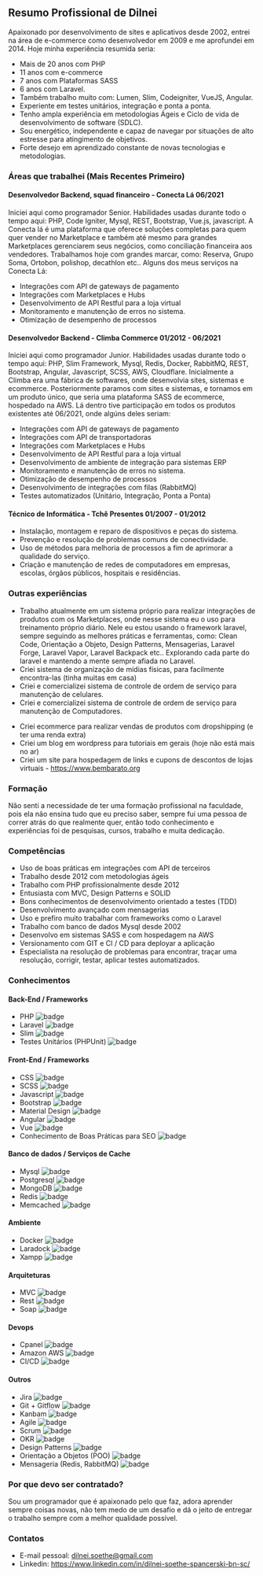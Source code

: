 ## Resumo Profissional de Dilnei
Apaixonado por desenvolvimento de sites e aplicativos desde 2002, entrei na área de e-commerce como desenvolvedor em 2009 e me aprofundei em 2014. 
Hoje minha experiência resumida seria: 
* Mais de 20 anos com PHP
* 11 anos com e-commerce
* 7 anos com Plataformas SASS
* 6 anos com Laravel. 
* Também trabalho muito com: Lumen, Slim, Codeigniter, VueJS, Angular.
* Experiente em testes unitários, integração e ponta a ponta.
* Tenho ampla experiência em metodologias Ágeis e Ciclo de vida de desenvolvimento de software (SDLC).
* Sou energético, independente e capaz de navegar por situações de alto estresse para atingimento de objetivos.
* Forte desejo em aprendizado constante de novas tecnologias e metodologias.

### Áreas que trabalhei (Mais Recentes Primeiro)

#### Desenvolvedor Backend, squad financeiro - Conecta Lá 06/2021
Iniciei aqui como programador Senior.
Habilidades usadas durante todo o tempo aqui: PHP, Code Igniter, Mysql, REST, Bootstrap, Vue.js, javascript.
A Conecta lá é uma plataforma que oferece soluções completas para quem quer vender no Marketplace e também até mesmo para grandes Marketplaces gerenciarem seus negócios, como conciliação financeira aos vendedores. 
Trabalhamos hoje com grandes marcar, como: Reserva, Grupo Soma, Ortobon, polishop, decathlon etc..
Alguns dos meus serviços na Conecta Lá:
* Integrações com API de gateways de pagamento
* Integrações com Marketplaces e Hubs
* Desenvolvimento de API Restful para a loja virtual
* Monitoramento e manutenção de erros no sistema.
* Otimização de desempenho de processos

#### Desenvolvedor Backend - Climba Commerce 01/2012 - 06/2021
Iniciei aqui como programador Junior.
Habilidades usadas durante todo o tempo aqui: PHP, Slim Framework, Mysql, Redis, Docker, RabbitMQ, REST, Bootstrap, Angular, Javascript, SCSS, AWS, Cloudflare.
Inicialmente a Climba era uma fábrica de softwares, onde desenvolvia sites, sistemas e ecommerce. 
Posteriormente paramos com sites e sistemas, e tornamos em um produto único, que seria uma plataforma SASS de ecommerce, hospedado na AWS. 
Lá dentro tive participação em todos os produtos existentes até 06/2021, onde algúns deles seriam: 
* Integrações com API de gateways de pagamento
* Integrações com API de transportadoras
* Integrações com Marketplaces e Hubs
* Desenvolvimento de API Restful para a loja virtual
* Desenvolvimento de ambiente de integração para sistemas ERP
* Monitoramento e manutenção de erros no sistema.
* Otimização de desempenho de processos
* Desenvolvimento de integrações com filas (RabbitMQ)
* Testes automatizados (Unitário, Integração, Ponta a Ponta)

#### Técnico de Informática - Tchê Presentes 01/2007 - 01/2012
* Instalação, montagem e reparo de dispositivos e peças do sistema.
* Prevenção e resolução de problemas comuns de conectividade.
* Uso de métodos para melhoria de processos a fim de aprimorar a qualidade do serviço.
* Criação e manutenção de redes de computadores em empresas, escolas, órgãos públicos, hospitais e residências.

### Outras experiências 
* Trabalho atualmente em um sistema próprio para realizar integrações de produtos com os Marketplaces, onde nesse sistema eu o uso para treinamento próprio diário. Nele eu estou usando o framework laravel, sempre seguindo as melhores práticas e ferramentas, como: Clean Code, Orientação a Objeto, Design Patterns, Mensagerias, Laravel Forge, Laravel Vapor, Laravel Backpack etc.. Explorando cada parte do laravel e mantendo a mente sempre afiada no Laravel.
* Criei sistema de organização de mídias físicas, para facilmente encontra-las (tinha muitas em casa)
* Criei e comercializei sistema de controle de ordem de serviço para manutenção de celulares.
* Criei e comercializei sistema de controle de ordem de serviço para manutenção de Computadores.
- Criei ecommerce para realizar vendas de produtos com dropshipping (e ter uma renda extra)
- Criei um blog em wordpress para tutoriais em gerais (hoje não está mais no ar)
- Criei um site para hospedagem de links e cupons de descontos de lojas virtuais - https://www.bembarato.org 

### Formação
Não senti a necessidade de ter uma formação profissional na faculdade, pois ela não ensina tudo que eu preciso saber, sempre fui uma pessoa de correr atrás do que realmente quer, então todo conhecimento e experiências foi de pesquisas, cursos, trabalho e muita dedicação.

### Competências
* Uso de boas práticas em integrações com API de terceiros
* Trabalho desde 2012 com metodologias ágeis
* Trabalho com PHP profissionalmente desde 2012
* Entusiasta com MVC, Design Patterns e SOLID
* Bons conhecimentos de desenvolvimento orientado a testes (TDD)
* Desenvolvimento avançado com mensagerias
* Uso e prefiro muito trabalhar com frameworks como o Laravel
* Trabalho com banco de dados Mysql desde 2002
* Desenvolvo em sistemas SASS e com hospedagem na AWS
* Versionamento com GIT e CI / CD para deployar a aplicação
* Especialista na resolução de problemas para encontrar, traçar uma resolução, corrigir, testar, aplicar testes automatizados.

### Conhecimentos
#### Back-End / Frameworks
* PHP ![badge](https://img.shields.io/badge/Avançado-desde_2002-blue)
* Laravel ![badge](https://img.shields.io/badge/Avançado-desde_2016-blue)
* Slim ![badge](https://img.shields.io/badge/Avançado-Desde_2018-blue)
* Testes Unitários (PHPUnit) ![badge](https://img.shields.io/badge/Avançado-desde_2018-blue)

#### Front-End / Frameworks
* CSS ![badge](https://img.shields.io/badge/Básico-desde_2002-yellow)
* SCSS ![badge](https://img.shields.io/badge/Básico-desde_2016-yellow)
* Javascript ![badge](https://img.shields.io/badge/Avançado-desde_2002-blue)
* Bootstrap ![badge](https://img.shields.io/badge/Avançado-desde_2014-blue)
* Material Design ![badge](https://img.shields.io/badge/Básico-desde_2019-yellow)
* Angular ![badge](https://img.shields.io/badge/Avançado-desde_2017-blue)
* Vue ![badge](https://img.shields.io/badge/Avançado-desde_2021-blue)
* Conhecimento de Boas Práticas para SEO ![badge](https://img.shields.io/badge/Avançado-desde_2012-blue)

#### Banco de dados / Serviços de Cache
* Mysql ![badge](https://img.shields.io/badge/Avançado-desde_2002-blue)
* Postgresql ![badge](https://img.shields.io/badge/Avançado-desde_2018-blue)
* MongoDB ![badge](https://img.shields.io/badge/Aprendendo-desde_2020-lightgrey)
* Redis ![badge](https://img.shields.io/badge/Avançado-desde_2015-blue)
* Memcached ![badge](https://img.shields.io/badge/Básico-desde_2015-yellow)

#### Ambiente
* Docker ![badge](https://img.shields.io/badge/Básico-desde_2020-yellow)
* Laradock ![badge](https://img.shields.io/badge/Básico-desde_2020-yellow)
* Xampp ![badge](https://img.shields.io/badge/Avançado-desde_2012-blue)

#### Arquiteturas
* MVC ![badge](https://img.shields.io/badge/Avançado-desde_2014-blue)
* Rest ![badge](https://img.shields.io/badge/Avançado-desde_2012-blue)
* Soap ![badge](https://img.shields.io/badge/Avançado-desde_2012-blue)

#### Devops
* Cpanel ![badge](https://img.shields.io/badge/Avançado-desde_2008-blue)
* Amazon AWS ![badge](https://img.shields.io/badge/Médio-desde_2016-orange)
* CI/CD ![badge](https://img.shields.io/badge/Avançado-desde_2018-blue)

#### Outros
* Jira ![badge](https://img.shields.io/badge/Avançado-desde_2012-blue)
* Git + Gitflow ![badge](https://img.shields.io/badge/Avançado-desde_2016-blue)
* Kanbam ![badge](https://img.shields.io/badge/Avançado-desde_2012-blue)
* Agile ![badge](https://img.shields.io/badge/Avançado-desde_2014-blue)
* Scrum ![badge](https://img.shields.io/badge/Avançado-desde_2014-blue)
* OKR ![badge](https://img.shields.io/badge/Básico-desde_2020-yellow)
* Design Patterns ![badge](https://img.shields.io/badge/Avançado-desde_2018-blue)
* Orientação a Objetos (POO) ![badge](https://img.shields.io/badge/Avançado-desde_2014-blue)
* Mensageria (Redis, RabbitMQ) ![badge](https://img.shields.io/badge/Avançado-desde_2014-blue)

### Por que devo ser contratado?
Sou um programador que é apaixonado pelo que faz, adora aprender sempre coisas novas, não tem medo de um desafio e dá o jeito de entregar o trabalho sempre com a melhor qualidade possível.

### Contatos
* E-mail pessoal: dilnei.soethe@gmail.com
* Linkedin: https://www.linkedin.com/in/dilnei-soethe-spancerski-bn-sc/

